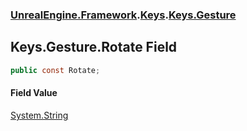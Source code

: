 ### [UnrealEngine.Framework](./UnrealEngine-Framework.md 'UnrealEngine.Framework').[Keys](./Keys.md 'UnrealEngine.Framework.Keys').[Keys.Gesture](./Keys-Gesture.md 'UnrealEngine.Framework.Keys.Gesture')
## Keys.Gesture.Rotate Field
  
```csharp
public const Rotate;
```
#### Field Value
[System.String](https://docs.microsoft.com/en-us/dotnet/api/System.String 'System.String')  
